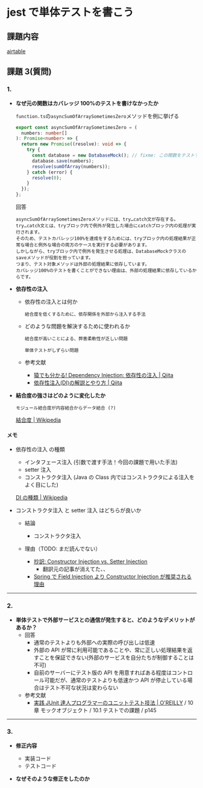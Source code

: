 # jest で単体テストを書こう

## 課題内容

[airtable](https://airtable.com/tblTnXBXFOYJ0J7lZ/viwyi8muFtWUlhNKG/recatNRhwyLZts9AL?blocks=hide)

## 課題 3(質問)

### 1.

- **なぜ元の関数はカバレッジ 100%のテストを書けなかったか**

  `function.ts`の`asyncSumOfArraySometimesZero`メソッドを例に挙げる

  ```ts
  export const asyncSumOfArraySometimesZero = (
    numbers: number[]
  ): Promise<number> => {
    return new Promise((resolve): void => {
      try {
        const database = new DatabaseMock(); // fixme: この関数をテストするには、DatabaseMockの使い方を変える必要がありそ う！ヒント：依存性の注入
        database.save(numbers);
        resolve(sumOfArray(numbers));
      } catch (error) {
        resolve(0);
      }
    });
  };
  ```

  回答

  ```
  asyncSumOfArraySometimesZeroメソッドには、try…catch文が存在する。
  try…catch文とは、tryブロック内で例外が発生した場合にcatchブロック内の処理が実行されます。
  そのため、テストカバレッジ100%を達成をするためには、tryブロック内の処理結果が正常な場合と例外な場合の両方のケースを実行する必要があります。
  しかしながら、tryブロック内で例外を発生させる処理は、DatabaseMockクラスのsaveメソッドが役割を担っています。
  つまり、テスト対象メソッドは外部の処理結果に依存しています。
  カバレッジ100%のテストを書くことができない理由は、外部の処理結果に依存しているからです。
  ```

- **依存性の注入**

  - 依存性の注入とは何か

    ```
    結合度を低くするために、依存関係を外部から注入する手法
    ```

  - どのような問題を解決するために使われるか

    ```
    結合度が高いことによる、弊害柔軟性が乏しい問題

    単体テストがしずらい問題
    ```

  - 参考文献
    - [猿でも分かる! Dependency Injection: 依存性の注入 | Qiita](https://qiita.com/hshimo/items/1136087e1c6e5c5b0d9f)
    - [依存性注入(DI)の解説とやり方 | Qiita](https://qiita.com/1000k/items/aef6aed46b0fc34cc15e)

- **結合度の強さはどのように変化したか**

  ```
  モジュール結合度が内容結合からデータ結合 (?)
  ```

  [結合度 | Wikipedia](https://ja.wikipedia.org/wiki/%E7%B5%90%E5%90%88%E5%BA%A6)

#### メモ

- 依存性の注入 の種類

  - インタフェース注入 (引数で渡す手法！今回の課題で用いた手法)
  - setter 注入
  - コンストラクタ注入 (Java の Class 内ではコンストラクタによる注入をよく目にした)

  [DI の種類 | Wikipedia](https://ja.wikipedia.org/wiki/%E4%BE%9D%E5%AD%98%E6%80%A7%E3%81%AE%E6%B3%A8%E5%85%A5#DI%E3%81%AE%E7%A8%AE%E9%A1%9E)

- コンストラクタ注入 と setter 注入 はどちらが良いか

  - 結論

    - コンストラクタ注入

  - 理由（TODO: まだ読んでない）

    - [抄訳: Constructor Injection vs. Setter Injection](https://qiita.com/1000k/items/df08e0dd5e64ec72cb3e)
      - 翻訳元の記事が消えてた、、
    - [Spring で Field Injection より Constructor Injection が推奨される理由](http://pppurple.hatenablog.com/entry/2016/12/29/233141)

---

### 2.

- **単体テストで外部サービスとの通信が発生すると、どのようなデメリットがあるか？**
  - 回答
    - 通常のテストよりも外部への実際の呼び出しは低速
    - 外部の API が常に利用可能であることや、常に正しい処理結果を返すことを保証できない(外部のサービスを自分たちが制御することは不可)
    - 自前のサーバーにテスト版の API を用意すればある程度はコントロール可能だが、通常のテストよりも低速かつ API が停止している場合はテスト不可な状況は変わらない
  - 参考文献
    - [実践 JUnit 達人プログラマーのユニットテスト技法 | O'REILLY](https://www.oreilly.co.jp/books/9784873117300/) / 10 章 モックオブジェクト / 10.1 テストでの課題 / p145

---

### 3.

- **修正内容**

  - 実装コード
  - テストコード

- **なぜそのような修正をしたのか**

  ```

  ```

